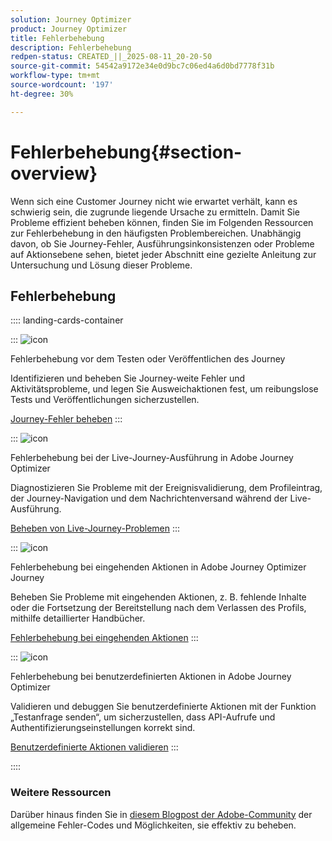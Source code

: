 ```yaml
---
solution: Journey Optimizer
product: Journey Optimizer
title: Fehlerbehebung
description: Fehlerbehebung
redpen-status: CREATED_||_2025-08-11_20-20-50
source-git-commit: 54542a9172e34e0d9bc7c06ed4a6d0bd7778f31b
workflow-type: tm+mt
source-wordcount: '197'
ht-degree: 30%

---
```



# Fehlerbehebung{#section-overview}

Wenn sich eine Customer Journey nicht wie erwartet verhält, kann es schwierig sein, die zugrunde liegende Ursache zu ermitteln. Damit Sie Probleme effizient beheben können, finden Sie im Folgenden Ressourcen zur Fehlerbehebung in den häufigsten Problembereichen. Unabhängig davon, ob Sie Journey-Fehler, Ausführungsinkonsistenzen oder Probleme auf Aktionsebene sehen, bietet jeder Abschnitt eine gezielte Anleitung zur Untersuchung und Lösung dieser Probleme.

## Fehlerbehebung

:::: landing-cards-container

:::
![icon](https://cdn.experienceleague.adobe.com/icons/list-check.svg)

Fehlerbehebung vor dem Testen oder Veröffentlichen des Journey

Identifizieren und beheben Sie Journey-weite Fehler und Aktivitätsprobleme, und legen Sie Ausweichaktionen fest, um reibungslose Tests und Veröffentlichungen sicherzustellen.

[Journey-Fehler beheben](../using/building-journeys/troubleshooting.md)
:::

:::
![icon](https://cdn.experienceleague.adobe.com/icons/code-branch.svg)

Fehlerbehebung bei der Live-Journey-Ausführung in Adobe Journey Optimizer

Diagnostizieren Sie Probleme mit der Ereignisvalidierung, dem Profileintrag, der Journey-Navigation und dem Nachrichtenversand während der Live-Ausführung.

[Beheben von Live-Journey-Problemen](../using/building-journeys/troubleshooting-execution.md)
:::

:::
![icon](https://cdn.experienceleague.adobe.com/icons/puzzle-piece.svg)

Fehlerbehebung bei eingehenden Aktionen in Adobe Journey Optimizer Journey

Beheben Sie Probleme mit eingehenden Aktionen, z. B. fehlende Inhalte oder die Fortsetzung der Bereitstellung nach dem Verlassen des Profils, mithilfe detaillierter Handbücher.

[Fehlerbehebung bei eingehenden Aktionen](../using/building-journeys/troubleshooting-inbound.md)
:::

:::
![icon](https://cdn.experienceleague.adobe.com/icons/gear.svg)

Fehlerbehebung bei benutzerdefinierten Aktionen in Adobe Journey Optimizer

Validieren und debuggen Sie benutzerdefinierte Aktionen mit der Funktion „Testanfrage senden“, um sicherzustellen, dass API-Aufrufe und Authentifizierungseinstellungen korrekt sind.

[Benutzerdefinierte Aktionen validieren](../using/action/troubleshoot-custom-action.md)
:::

::::

### Weitere Ressourcen

Darüber hinaus finden Sie in [diesem Blogpost der Adobe-Community](https://experienceleaguecommunities.adobe.com/t5/journey-optimizer-blogs/demystifying-adobe-journey-optimizer-error-codes-root-causes-and/ba-p/760884) der allgemeine Fehler-Codes und Möglichkeiten, sie effektiv zu beheben.
